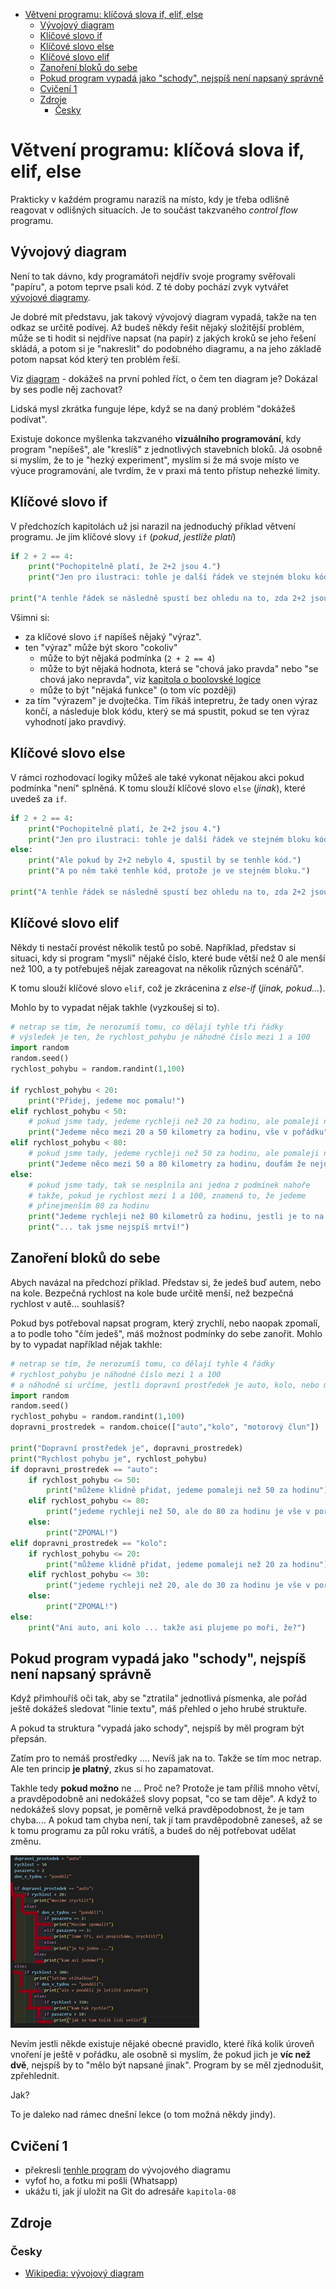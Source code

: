 - [Větvení programu: klíčová slova if, elif, else](#větvení-programu-klíčová-slova-if-elif-else)
  - [Vývojový diagram](#vývojový-diagram)
  - [Klíčové slovo if](#klíčové-slovo-if)
  - [Klíčové slovo else](#klíčové-slovo-else)
  - [Klíčové slovo elif](#klíčové-slovo-elif)
  - [Zanoření bloků do sebe](#zanoření-bloků-do-sebe)
  - [Pokud program vypadá jako "schody", nejspíš není napsaný správně](#pokud-program-vypadá-jako-schody-nejspíš-není-napsaný-správně)
  - [Cvičení 1](#cvičení-1)
  - [Zdroje](#zdroje)
    - [Česky](#česky)

# Větvení programu: klíčová slova if, elif, else

Prakticky v každém programu narazíš na místo, kdy je třeba odlišně reagovat v odlišných
situacích. Je to součást takzvaného *control* *flow* programu.


## Vývojový diagram

Není to tak dávno, kdy programátoři nejdřív svoje programy svěřovali "papíru", a potom
teprve psali kód. Z té doby pochází zvyk vytvářet 
[vývojové diagramy](https://cs.wikipedia.org/wiki/V%C3%BDvojov%C3%BD_diagram).

Je dobré mít představu, jak takový vývojový diagram vypadá, takže na ten odkaz se určitě
podívej. Až budeš někdy řešit nějaký složitější problém, může se ti hodit si nejdříve
napsat (na papír) z jakých kroků se jeho řešení skládá, a potom si je "nakreslit" 
do podobného diagramu, a na jeho základě potom napsat kód který ten problém řeší.

Viz [diagram](https://cs.wikipedia.org/wiki/V%C3%BDvojov%C3%BD_diagram#/media/Soubor:Vyvojovy_diagram_zarovka.png) -
dokážeš na první pohled říct, o čem ten diagram je? Dokázal by ses podle něj zachovat?

Lidská mysl zkrátka funguje lépe, když se na daný problém "dokážeš podívat".

Existuje dokonce myšlenka takzvaného **vizuálního programování**, kdy program "nepíšeš",
ale "kreslíš" z jednotlivých stavebních bloků. Já osobně si myslím, že to je 
"hezký experiment", myslím si že má svoje místo ve výuce programování, ale tvrdím, 
že v praxi má tento přístup nehezké limity. 

## Klíčové slovo if

V předchozích kapitolách už jsi narazil na jednoduchý příklad větvení programu.
Je jím klíčové slovy `if` (*pokud*, *jestliže* *platí*)

```python
if 2 + 2 == 4:
    print("Pochopitelně platí, že 2+2 jsou 4.")
    print("Jen pro ilustraci: tohle je další řádek ve stejném bloku kódu")

print("A tenhle řádek se následně spustí bez ohledu na to, zda 2+2 jsou 4")
```

Všimni si: 

- za klíčové slovo `if` napíšeš nějaký "výraz".
- ten "výraz" může být skoro "cokoliv"
  - může to být nějaká podmínka (`2 + 2 == 4`)
  - může to být nějaká hodnota, která se "chová jako pravda" nebo "se chová jako nepravda",
    viz [kapitola o boolovské logice](../kapitola-07/readme.md#hodnoty-které-se-chovají-jako-pravdivé-či-nepravdivé)
  - může to být "nějaká funkce" (o tom víc později)
- za tím "výrazem" je dvojtečka. Tím říkáš intepretru, že tady onen výraz končí, a následuje
  blok kódu, který se má spustit, pokud se ten výraz vyhodnotí jako pravdivý.

## Klíčové slovo else

V rámci rozhodovací logiky můžeš ale také vykonat nějakou akci pokud podmínka "není" splněná.
K tomu slouží klíčové slovo `else` (*jinak*), které uvedeš za `if`.

```python
if 2 + 2 == 4:
    print("Pochopitelně platí, že 2+2 jsou 4.")
    print("Jen pro ilustraci: tohle je další řádek ve stejném bloku kódu")
else:
    print("Ale pokud by 2+2 nebylo 4, spustil by se tenhle kód.")
    print("A po něm také tenhle kód, protože je ve stejném bloku.")

print("A tenhle řádek se následně spustí bez ohledu na to, zda 2+2 jsou 4")
```

## Klíčové slovo elif

Někdy ti nestačí provést několik testů po sobě. Například, představ si situaci,
kdy si program "myslí" nějaké číslo, které bude větší než 0 ale menší než 100, a ty
potřebuješ nějak zareagovat na několik různých scénářů".

K tomu slouží klíčové slovo `elif`, což je zkrácenina z *else-if* (*jinak, pokud...*).

Mohlo by to vypadat nějak takhle (vyzkoušej si to).

```python
# netrap se tím, že nerozumíš tomu, co dělají tyhle tři řádky
# výsledek je ten, že rychlost_pohybu je náhodné číslo mezi 1 a 100
import random
random.seed()
rychlost_pohybu = random.randint(1,100)

if rychlost_pohybu < 20:
    print("Přidej, jedeme moc pomalu!")
elif rychlost_pohybu < 50:
    # pokud jsme tady, jedeme rychleji než 20 za hodinu, ale pomaleji než 50
    print("Jedeme něco mezi 20 a 50 kilometry za hodinu, vše v pořádku")
elif rychlost_pohybu < 80:
    # pokud jsme tady, jedeme rychleji než 50 za hodinu, ale pomaleji než 80
    print("Jedeme něco mezi 50 a 80 kilometry za hodinu, doufám že nejdeme na kole")
else:
    # pokud jsme tady, tak se nesplnila ani jedna z podmínek nahoře
    # takže, pokud je rychlost mezi 1 a 100, znamená to, že jedeme
    # přinejmenším 80 za hodinu
    print("Jedeme rychleji než 80 kilometrů za hodinu, jestli je to na kole...")
    print("... tak jsme nejspíš mrtví!")
```

## Zanoření bloků do sebe

Abych navázal na předchozí příklad. Představ si, že jedeš buď autem, nebo na kole.
Bezpečná rychlost na kole bude určitě menší, než bezpečná rychlost v autě... souhlasíš?

Pokud bys potřeboval napsat program, který zrychlí, nebo naopak zpomalí, a to podle toho
"čím jedeš", máš možnost podmínky do sebe zanořit. Mohlo by to vypadat například
nějak takhle:

```python
# netrap se tím, že nerozumíš tomu, co dělají tyhle 4 řádky
# rychlost_pohybu je náhodné číslo mezi 1 a 100
# a náhodně si určíme, jestli dopravní prostředek je auto, kolo, nebo motorový člun
import random
random.seed()
rychlost_pohybu = random.randint(1,100)
dopravni_prostredek = random.choice(["auto","kolo", "motorový člun"])

print("Dopravní prostředek je", dopravni_prostredek)
print("Rychlost pohybu je", rychlost_pohybu)
if dopravni_prostredek == "auto":
    if rychlost_pohybu <= 50:
        print("můžeme klidně přidat, jedeme pomaleji než 50 za hodinu")
    elif rychlost_pohybu <= 80:
        print("jedeme rychleji než 50, ale do 80 za hodinu je vše v pořádku")
    else:
        print("ZPOMAL!")
elif dopravni_prostredek == "kolo":
    if rychlost_pohybu <= 20:
        print("můžeme klidně přidat, jedeme pomaleji než 20 za hodinu")
    elif rychlost_pohybu <= 30:
        print("jedeme rychleji než 20, ale do 30 za hodinu je vše v pořádku")
    else:
        print("ZPOMAL!")
else:
    print("Ani auto, ani kolo ... takže asi plujeme po moři, že?")
```

## Pokud program vypadá jako "schody", nejspíš není napsaný správně

Když přimhouříš oči tak, aby se "ztratila" jednotlivá písmenka, ale pořád ještě
dokážeš sledovat "linie textu", máš přehled o jeho hrubé struktuře.

A pokud ta struktura "vypadá jako schody", nejspíš by měl program být přepsán.

Zatím pro to nemáš prostředky .... Nevíš jak na to. Takže se tím moc netrap. 
Ale ten princip **je platný**, zkus si ho zapamatovat.

Takhle tedy **pokud možno** ne ... Proč ne? Protože je tam příliš mnoho větví,
a pravděpodobně ani nedokážeš slovy popsat, "co se tam děje". A když to nedokážeš slovy 
popsat, je poměrně velká pravděpodobnost, že je tam chyba.... A pokud tam chyba není, tak
jí tam pravděpodobně zaneseš, až se k tomu programu za půl roku vrátíš, a budeš do něj
potřebovat udělat změnu.

![schody](./imgs/schody.png)

Nevím jestli někde existuje nějaké obecné pravidlo, které říká kolik úroveň vnoření je
ještě v pořádku, ale osobně si myslím, že pokud jich je **víc než dvě**, nejspíš by
to "mělo být napsané jinak". Program by se měl zjednodušit, zpřehlednit.

Jak?

To je daleko nad rámec dnešní lekce (o tom možná někdy jindy).


## Cvičení 1

- překresli [tenhle program](#zanoření-bloků-do-sebe) do vývojového diagramu
- vyfoť ho, a fotku mi pošli (Whatsapp)
- ukážu ti, jak jí uložit na Git do adresáře `kapitola-08`

## Zdroje

### Česky

- [Wikipedia: vývojový diagram](https://cs.wikipedia.org/wiki/V%C3%BDvojov%C3%BD_diagram)
